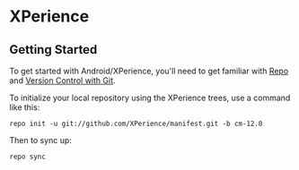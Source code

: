 XPerience
===========

Getting Started
---------------

To get started with Android/XPerience, you'll need to get
familiar with [Repo](https://source.android.com/source/using-repo.html) and [Version Control with Git](https://source.android.com/source/version-control.html).

To initialize your local repository using the XPerience trees, use a command like this:

    repo init -u git://github.com/XPerience/manifest.git -b cm-12.0

Then to sync up:

    repo sync

